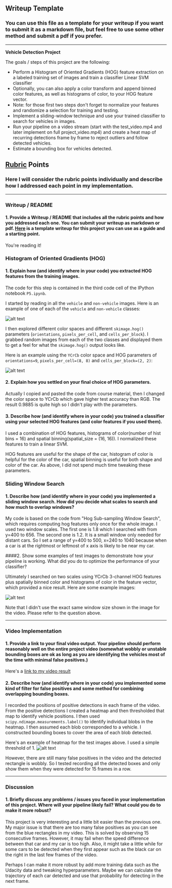## Writeup Template
### You can use this file as a template for your writeup if you want to submit it as a markdown file, but feel free to use some other method and submit a pdf if you prefer.

---

**Vehicle Detection Project**

The goals / steps of this project are the following:

* Perform a Histogram of Oriented Gradients (HOG) feature extraction on a labeled training set of images and train a classifier Linear SVM classifier
* Optionally, you can also apply a color transform and append binned color features, as well as histograms of color, to your HOG feature vector. 
* Note: for those first two steps don't forget to normalize your features and randomize a selection for training and testing.
* Implement a sliding-window technique and use your trained classifier to search for vehicles in images.
* Run your pipeline on a video stream (start with the test_video.mp4 and later implement on full project_video.mp4) and create a heat map of recurring detections frame by frame to reject outliers and follow detected vehicles.
* Estimate a bounding box for vehicles detected.

[//]: # (Image References)
[image1]: ./images/car_not_car.png
[image2]: ./images/HOG_example.png
[image3]: ./images/normalized_features.png
[image4]: ./images/classifier_test.png
[image5]: ./images/heatmap.png
[image6]: ./examples/labels_map.png
[image7]: ./examples/output_bboxes.png
[video1]: ./output.mp4

## [Rubric](https://review.udacity.com/#!/rubrics/513/view) Points

### Here I will consider the rubric points individually and describe how I addressed each point in my implementation.  

---

### Writeup / README

#### 1. Provide a Writeup / README that includes all the rubric points and how you addressed each one.  You can submit your writeup as markdown or pdf.  [Here](https://github.com/udacity/CarND-Vehicle-Detection/blob/master/writeup_template.md) is a template writeup for this project you can use as a guide and a starting point.  

You're reading it!

### Histogram of Oriented Gradients (HOG)

#### 1. Explain how (and identify where in your code) you extracted HOG features from the training images.

The code for this step is contained in the third code cell of the IPython notebook `P5.ipynb`.

I started by reading in all the `vehicle` and `non-vehicle` images.  Here is an example of one of each of the `vehicle` and `non-vehicle` classes:

![alt text][image1]

I then explored different color spaces and different `skimage.hog()` parameters (`orientations`, `pixels_per_cell`, and `cells_per_block`).  I grabbed random images from each of the two classes and displayed them to get a feel for what the `skimage.hog()` output looks like.


Here is an example using the `YCrCb` color space and HOG parameters of `orientations=9`, `pixels_per_cell=(8, 8)` and `cells_per_block=(2, 2)`:

![alt text][image2]



#### 2. Explain how you settled on your final choice of HOG parameters.

Actually I copied and pasted the code from course material, then I changed the color space to YCrCb which gave higher test accuracy than RGB. The result 0.9885 is quite high so I didn't play with the parameters.

#### 3. Describe how (and identify where in your code) you trained a classifier using your selected HOG features (and color features if you used them).

I used a combination of HOG features, histograms of color(number of hist bins = 16) and spatial binning(spatial_size = (16, 16)). I normalized these features to train a linear SVM.

HOG features are useful for the shape of the car, histogram of color is helpful for the color of the car, spatial binning is useful for both shape and color of the car. As above, I did not spend much time tweaking these parameters.


### Sliding Window Search

#### 1. Describe how (and identify where in your code) you implemented a sliding window search.  How did you decide what scales to search and how much to overlap windows?

My code is based on the code from "Hog Sub-sampling Window Search", which requires computing hog features only once for the whole image. I used two window scales. The first one is 1.8 which I searched with from y=400 to 656. The second one is 1.2. It is a small window only needed for distant cars. So I set a range of y=400 to 500, x=240 to 1040 because when a car is at the rightmost or leftmost of x axis is likely to be near my car.  


####2. Show some examples of test images to demonstrate how your pipeline is working.  What did you do to optimize the performance of your classifier?

Ultimately I searched on two scales using YCrCb 3-channel HOG features plus spatially binned color and histograms of color in the feature vector, which provided a nice result.  Here are some example images:

![alt text][image4]

Note that I didn't use the exact same window size shown in the image for the video. Please refer to the question above.

---

### Video Implementation

#### 1. Provide a link to your final video output.  Your pipeline should perform reasonably well on the entire project video (somewhat wobbly or unstable bounding boxes are ok as long as you are identifying the vehicles most of the time with minimal false positives.)
Here's a [link to my video result](./output.mp4)


#### 2. Describe how (and identify where in your code) you implemented some kind of filter for false positives and some method for combining overlapping bounding boxes.

I recorded the positions of positive detections in each frame of the video.  From the positive detections I created a heatmap and then thresholded that map to identify vehicle positions.  I then used `scipy.ndimage.measurements.label()` to identify individual blobs in the heatmap.  I then assumed each blob corresponded to a vehicle.  I constructed bounding boxes to cover the area of each blob detected.

Here's an example of heatmap for the test images above. I used a simple threshold of 1.
![alt text][image5]

However, there are still many false positives in the video and the detected rectangle is wobbly. So I tested recording all the detected boxes and only show them when they were detected for 15 frames in a row.


---

### Discussion

#### 1. Briefly discuss any problems / issues you faced in your implementation of this project.  Where will your pipeline likely fail?  What could you do to make it more robust?

This project is very interesting and a little bit easier than the previous one. My major issue is that there are too many false positives as you can see from the blue rectangles in my video. This is solved by observing 15 consecutive frames. However, it may fail when the speed difference between that car and my car is too high. Also, it might take a little while for some cars to be detected when they first appear such as the black car on the right in the last few frames of the video.

Perhaps I can make it more robust by add more training data such as the Udacity data and tweaking hyperparameters. Maybe we can calculate the trajectory of each car detected and use that probability for detecting in the next frame. 
